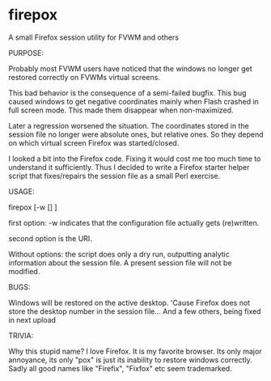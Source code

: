 # firepox
A small Firefox session utility for FVWM and others


PURPOSE:

Probably most FVWM users have noticed that the windows no longer get restored correctly on FVWMs virtual screens.

This bad behavior is the consequence of a semi-failed bugfix.
This bug caused windows to get negative coordinates mainly when Flash crashed in full screen mode.
This made them disappear when non-maximized.

Later a regression worsened the situation.
The coordinates stored in the session file no longer were absolute ones, but relative ones.
So they depend on which virtual screen Firefox was started/closed.

I looked a bit into the Firefox code.
Fixing it would cost me too much time to understand it sufficiently.
Thus I decided to write a Firefox starter helper script that fixes/repairs the session file as a small Perl exercise.

USAGE: 

firepox [-w [<URI>] ]

first option: -w indicates that the configuration file actually gets (re)written. 

second option is the URI.

Without options: the script does only a dry run, outputting analytic information about the session file. A present session file will not be modified.

BUGS:

Windows will be restored on the active desktop. 'Cause Firefox does not store the desktop number in the session file...
And a few others, being fixed in next upload

TRIVIA:

Why this stupid name?
I love Firefox. It is my favorite browser.
Its only major annoyance, its only "pox" is just its inability to restore windows correctly.
Sadly all good names like "Firefix", "Fixfox" etc seem trademarked.
